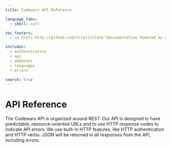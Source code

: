 ```yaml
---
title: Codewars API Reference

language_tabs:
  - shell: curl

toc_footers:
  - <a href='http://github.com/tripit/slate'>Documentation Powered by Slate</a>

includes:
  - authentication
  - api
  - webhooks
  - languages
  - errors

search: true
---
```


# API Reference

The Codewars API is organized around REST. Our API is designed to have predictable, resource-oriented URLs and to use
HTTP response codes to indicate API errors. We use built-in HTTP features, like HTTP authentication and HTTP verbs.
JSON will be returned in all responses from the API, including errors.


